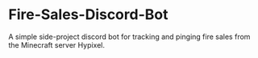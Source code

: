 # Fire-Sales-Discord-Bot
A simple side-project discord bot for tracking and pinging fire sales from the Minecraft server Hypixel.
